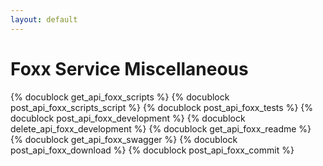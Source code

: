 ```yaml
---
layout: default
---
```

Foxx Service Miscellaneous
==========================

{% docublock get_api_foxx_scripts %}
{% docublock post_api_foxx_scripts_script %}
{% docublock post_api_foxx_tests %}
{% docublock post_api_foxx_development %}
{% docublock delete_api_foxx_development %}
{% docublock get_api_foxx_readme %}
{% docublock get_api_foxx_swagger %}
{% docublock post_api_foxx_download %}
{% docublock post_api_foxx_commit %}
